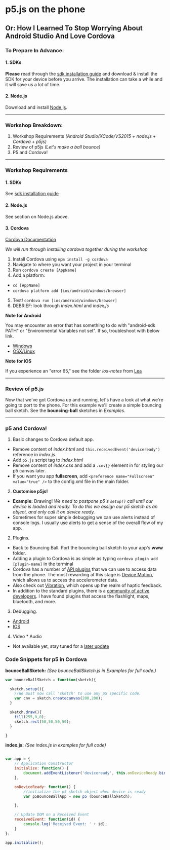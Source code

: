p5.js on the phone
======
Or: How I Learned To Stop Worrying About Android Studio And Love Cordova
------

### To Prepare In Advance:

#### 1. SDKs

**Please** read through the [sdk installation guide](sdk-installation) and download & install the SDK for your device before you arrive. The installation can take a while and it will save us a lot of time.

#### 2. Node.js

Download and install [Node.js](https://nodejs.org/en/download/).

----

### Workshop Breakdown:
1. Workshop Requirements *(Android Studio/XCode/VS2015 + node.js + Cordova + p5js)*
2. Review of p5js *(Let's make a ball bounce)*
3. P5 and Cordova!

----

### Workshop Requirements

#### 1. SDKs

See [sdk installation guide](sdk-installation)

#### 2. Node.js

See section on Node.js above.

#### 3. Cordova
[Cordova Documentation](https://cordova.apache.org/docs/en/latest/guide/cli/index.html)

*We will run through installing cordova together during the workshop*

1. Install Cordova using `npm install -g cordova`
2. Navigate to where you want your project in your terminal
3. Run `cordova create [AppName]`
4. Add a platform:
 * `cd [AppName]`
 * `cordova platform add [ios/android/windows/browser]`
5. Test! `cordova run [ios/android/windows/browser]`
6. DEBRIEF: look through *index.html* and *index.js*

**Note for Android** 

You may encounter an error that has something to do with "android-sdk PATH" or "Environmental Variables not set". If so, troubleshoot with below link.
* [Windows](https://cordova.apache.org/docs/en/latest/guide/platforms/android/index.html#windows)
* [OSX/Linux](https://cordova.apache.org/docs/en/latest/guide/platforms/android/index.html#os-x-and-linux)

**Note for iOS**

If you experience an "error 65," see the folder *ios-notes* from [Lea](http://hellosunschein.com/)



----

### Review of p5.js
Now that we've got Cordova up and running, let's have a look at what we're going to port to the phone. For this example we'll create a simple bouncing ball sketch. See the **bouncing-ball** sketches in *Examples*.

----

### p5 and Cordova!

1. Basic changes to Cordova default app.
  * Remove content of *index.html* and `this.receivedEvent('deviceready')` reference in *index.js*.
  * Add `p5.js` script tag to *index.html*
  * Remove content of *index.css* and add a `.cnv{}` element in for styling our p5 canvas later.
  * If you want you app **fullscreen**, add `<preference name="Fullscreen" value="true" />` to the config.xml file in the main folder.
2. **Customise p5js!**
  * **Example:** Drawing! *We need to postpone p5's `setup()` call until our device is loaded and ready. To do this we assign our p5 sketch as an object, and only call it on device ready.*
  * Sometimes for super simple debugging we can use alerts instead of console logs. I usually use alerts to get a sense of the overall flow of my app.
2. Plugins.
  * Back to Bouncing Ball. Port the bouncing ball sketch to your app's **www** folder.
  * Adding a plugin to Cordova is as simple as typing `cordova plugin add [plugin-name]` in the terminal
  * Cordova has a number of [API plugins](https://cordova.apache.org/docs/en/latest/) that we can use to access data from the phone. The most rewarding at this stage is [Device Motion](https://cordova.apache.org/docs/en/latest/reference/cordova-plugin-device-motion/index.html), which allows us to access the accelerometer data.
  * Also check out [Vibration](https://cordova.apache.org/docs/en/latest/reference/cordova-plugin-vibration/index.html), which opens up the realm of haptic feedback.
  * In addition to the standard plugins, there is a [community of active developers](https://cordova.apache.org/plugins/). I have found plugins that access the flashlight, maps, bluetooth, and more.
3. Debugging.
  * [Android](http://geeklearning.io/apache-cordova-and-remote-debugging-on-android/)
  * [IOS](http://geeklearning.io/apache-cordova-and-remote-debugging-on-ios/)
4. Video * Audio
  * Not available yet, stay tuned for a [later update](https://cordova.apache.org/docs/en/latest/reference/cordova-plugin-media/index.html)

### Code Snippets for p5 in Cordova

**bounceBallSketch:** *(See bounceBallSketch.js in Examples for full code.)*
```javascript
var bounceBallSketch = function(sketch){

  sketch.setup(){
    //We must now call 'sketch' to use any p5 specific code.
    var cnv = sketch.createcanvas(200,200);
  }

  sketch.draw(){
    fill(255,0,0);
    sketch.rect(50,50,50,50);
  }

}
```
**index.js:** *(See index.js in examples for full code)*
```javascript

var app = {
    // Application Constructor
    initialize: function() {
        document.addEventListener('deviceready', this.onDeviceReady.bind(this), false);
    },

    onDeviceReady: function() {
        //initialize the p5 sketch object when device is ready
        var p5BounceBallApp = new p5 (bounceBallSketch);

    },

    // Update DOM on a Received Event
    receivedEvent: function(id) {
        console.log('Received Event: ' + id);
    }
};

app.initialize();
```
